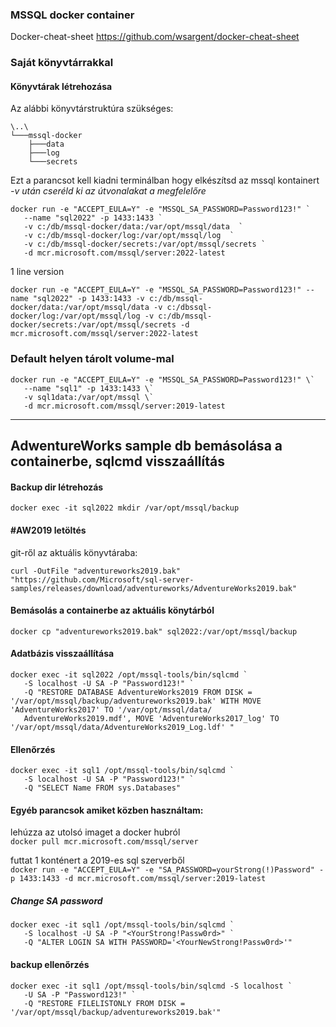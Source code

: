 ### MSSQL docker container

Docker-cheat-sheet https://github.com/wsargent/docker-cheat-sheet


### Saját könyvtárrakkal
#### Könyvtárak létrehozása
Az alábbi könyvtárstruktúra szükséges: 

```
\..\
└───mssql-docker  
    ├───data  
    ├───log  
    └───secrets  
```
  
Ezt a parancsot kell kiadni terminálban hogy elkészítsd az mssql kontainert  
*-v után cseréld ki az útvonalakat a megfelelőre*     

```
docker run -e "ACCEPT_EULA=Y" -e "MSSQL_SA_PASSWORD=Password123!" `
   --name "sql2022" -p 1433:1433 `
   -v c:/db/mssql-docker/data:/var/opt/mssql/data  `
   -v c:/db/mssql-docker/log:/var/opt/mssql/log  `
   -v c:/db/mssql-docker/secrets:/var/opt/mssql/secrets `
   -d mcr.microsoft.com/mssql/server:2022-latest
```

1 line version 
```
docker run -e "ACCEPT_EULA=Y" -e "MSSQL_SA_PASSWORD=Password123!" --name "sql2022" -p 1433:1433 -v c:/db/mssql-docker/data:/var/opt/mssql/data -v c:/dbssql-docker/log:/var/opt/mssql/log -v c:/db/mssql-docker/secrets:/var/opt/mssql/secrets -d mcr.microsoft.com/mssql/server:2022-latest
```

### Default helyen tárolt volume-mal
```
docker run -e "ACCEPT_EULA=Y" -e "MSSQL_SA_PASSWORD=Password123!" \`    
   --name "sql1" -p 1433:1433 \`  
   -v sql1data:/var/opt/mssql \`  
   -d mcr.microsoft.com/mssql/server:2019-latest  
```

---  

## AdwentureWorks sample db bemásolása a containerbe, sqlcmd visszaállítás

#### Backup dir létrehozás
```docker exec -it sql2022 mkdir /var/opt/mssql/backup```  

#### #AW2019 letöltés 
git-ről az aktuális könyvtáraba:
```
curl -OutFile "adventureworks2019.bak" "https://github.com/Microsoft/sql-server-samples/releases/download/adventureworks/AdventureWorks2019.bak"
```  

#### Bemásolás a containerbe az aktuális könytárból
```
docker cp "adventureworks2019.bak" sql2022:/var/opt/mssql/backup
```

#### Adatbázis visszaállítása
```
docker exec -it sql2022 /opt/mssql-tools/bin/sqlcmd `
   -S localhost -U SA -P "Password123!" `
   -Q "RESTORE DATABASE AdventureWorks2019 FROM DISK = '/var/opt/mssql/backup/adventureworks2019.bak' WITH MOVE 'AdventureWorks2017' TO '/var/opt/mssql/data/
   AdventureWorks2019.mdf', MOVE 'AdventureWorks2017_log' TO '/var/opt/mssql/data/AdventureWorks2019_Log.ldf' "
```

#### Ellenőrzés
```
docker exec -it sql1 /opt/mssql-tools/bin/sqlcmd `
   -S localhost -U SA -P "Password123!" `
   -Q "SELECT Name FROM sys.Databases"
```

#### Egyéb parancsok amiket közben használtam:   
lehúzza az utolsó imaget a docker hubról  
```docker pull mcr.microsoft.com/mssql/server``` 

futtat 1 konténert a 2019-es sql szerverből  
```docker run -e "ACCEPT_EULA=Y" -e "SA_PASSWORD=yourStrong(!)Password" -p 1433:1433 -d mcr.microsoft.com/mssql/server:2019-latest```


##### Change SA password   
```
docker exec -it sql1 /opt/mssql-tools/bin/sqlcmd `
   -S localhost -U SA -P "<YourStrong!Passw0rd>" `
   -Q "ALTER LOGIN SA WITH PASSWORD='<YourNewStrong!Passw0rd>'"   
``` 

#### backup ellenőrzés
```  
docker exec -it sql1 /opt/mssql-tools/bin/sqlcmd -S localhost `
   -U SA -P "Password123!" `
   -Q "RESTORE FILELISTONLY FROM DISK = '/var/opt/mssql/backup/adventureworks2019.bak'"   
```  